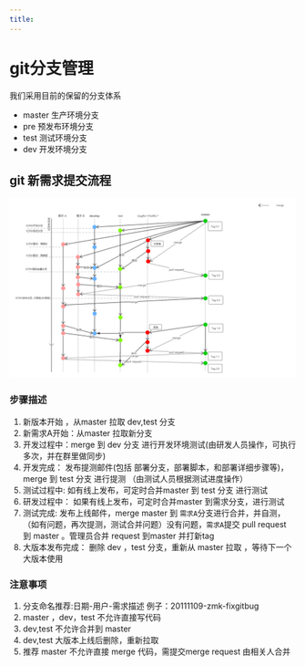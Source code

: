 ```yaml
---
title:
---
```

# git分支管理

 我们采用目前的保留的分支体系 

* master 生产环境分支 
* pre  预发布环境分支
* test 测试环境分支
* dev 开发环境分支



## git 新需求提交流程

![avator](../../ImgSource/git_manager.png)

### 步骤描述

1. 新版本开始 ，从master 拉取 dev,test 分支
2. 新需求A开始：从master 拉取新分支 
3. 开发过程中：merge 到 dev 分支 进行开发环境测试(由研发人员操作，可执行多次，并在群里做同步)
4. 开发完成： 发布提测邮件(包括 部署分支，部署脚本，和部署详细步骤等)，merge 到 test 分支 进行提测 （由测试人员根据测试进度操作）
5. 测试过程中: 如有线上发布，可定时合并master 到 test 分支 进行测试
6. 研发过程中： 如果有线上发布，可定时合并master 到需求分支，进行测试
7. 测试完成: 发布上线邮件，merge master 到 `需求A`分支进行合并，并自测，（如有问题，再次提测，测试合并问题）没有问题，`需求A`提交 pull request 到 master 。管理员合并 request 到master 并打新tag 
8. 大版本发布完成： 删除 dev ，test 分支，重新从 master 拉取 ，等待下一个大版本使用

### 注意事项

1. 分支命名推荐:日期-用户-需求描述  例子：20111109-zmk-fixgitbug
2. master ，dev，test 不允许直接写代码
3. dev,test 不允许合并到 master 
4. dev,test 大版本上线后删除，重新拉取
5. 推荐 master 不允许直接 merge 代码，需提交merge request 由相关人合并